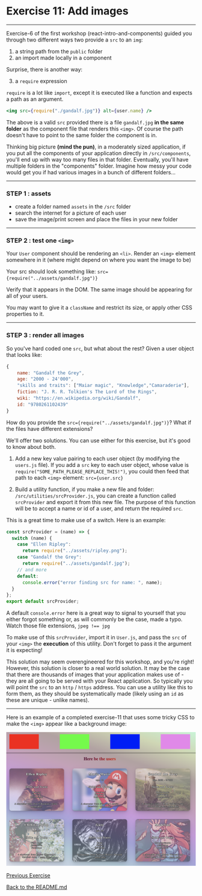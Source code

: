 # Exercise 11: Add images

---

Exercise-6 of the first workshop (react-intro-and-components) guided you through two different ways two provide a `src` to an `img`:

1. a string path from the `public` folder
2. an import made locally in a component

Surprise, there is another way:

3. a `require` expression

`require` is a lot like `import`, except it is executed like a function and expects a path as an argument.

```jsx
<img src={require("./gandalf.jpg")} alt={user.name} />
```

The above is a valid `src` provided there is a file `gandalf.jpg` **in the same folder** as the component file that renders this `<img>`. Of course the path doesn't have to point to the same folder the component is in.

Thinking big picture **(mind the pun)**, in a moderately sized application, if you put all the components of your application directly in `/src/components`, you'll end up with way too many files in that folder. Eventually, you'll have multiple folders in the "components" folder. Imagine how messy your code would get you if had various images in a bunch of different folders...

---

### **STEP 1** : assets

- create a folder named `assets` in the `/src` folder
- search the internet for a picture of each user
- save the image/print screen and place the files in your new folder

---

### **STEP 2** : test one `<img>`

Your `User` component should be rendering an `<li>`. Render an `<img>` element somewhere in it (where might depend on where you want the image to be)

Your src should look something like: `src={require("../assets/gandalf.jpg")}`

Verify that it appears in the DOM. The same image should be appearing for all of your users.

You may want to give it a `className` and restrict its size, or apply other CSS properties to it.

---

### **STEP 3** : render all images

So you've hard coded one `src`, but what about the rest? Given a user object that looks like:

```js
{
	name: "Gandalf the Grey",
	age: "2000 - 24'000",
	"skills and traits": ["Maiar magic", "Knowledge","Camaraderie"],
	fiction: "J. R. R. Tolkien's The Lord of the Rings",
	wiki: "https://en.wikipedia.org/wiki/Gandalf",
	id: "9780261102439"
}
```

How do you provide the `src={require("../assets/gandalf.jpg")}`? What if the files have different extensions?

We'll offer two solutions. You can use either for this exercise, but it's good to know about both.

1. Add a new key value pairing to each user object (by modifying the `users.js` file). If you add a `src` key to each user object, whose value is `require("SOME_PATH_PLEASE_REPLACE_THIS!")`, you could then feed that path to each `<img>` element: `src={user.src}`

2. Build a utility function, if you make a new file and folder: `/src/utilities/srcProvider.js`, you can create a function called `srcProvider` and export it from this new file. The purpose of this function will be to accept a name or id of a user, and return the required `src`.

This is a great time to make use of a switch. Here is an example:

```js
const srcProvider = (name) => {
  switch (name) {
    case "Ellen Ripley":
      return require("../assets/ripley.png");
    case "Gandalf the Grey":
      return require("../assets/gandalf.jpg");
    // and more
    default:
      console.error("error finding src for name: ", name);
  }
};
export default srcProvider;
```

A default `console.error` here is a great way to signal to yourself that you either forgot something or, as will commonly be the case, made a typo. Watch those file extensions, `jpeg !== jpg`

To make use of this `srcProvider`, import it in `User.js`, and pass the `src` of your `<img>` the **execution** of this utility. Don't forget to pass it the argument it is expecting!

This solution may seem overengineered for this workshop, and you're right! However, this solution is closer to a real world solution. It may be the case that there are thousands of images that your application makes use of - they are all going to be served with your React application. So typically you will point the `src` to an `http` / `https` address. You can use a utility like this to form them, as they should be systematically made (likely using an `id` as these are unique - unlike names).

---

Here is an example of a completed exercise-11 that uses some tricky CSS to make the `<img>` appear like a background image:

![browser after completing exercise-11](./assets/post-exercise-11.png)

[Previous Exercise](./exercise-10.md)

[Back to the README.md](../README.md)
